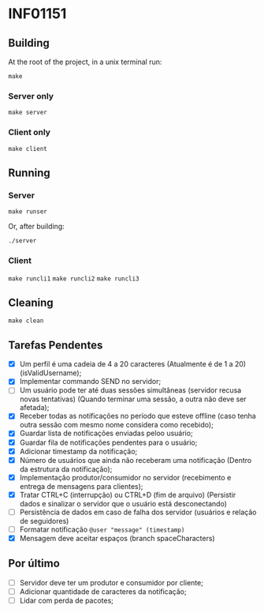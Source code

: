 # INF01151

## Building

At the root of the project, in a unix terminal run:

`make`

### Server only

`make server`

### Client only

`make client`

## Running

### Server

`make runser`

Or, after building:

`./server`

### Client

`make runcli1`
`make runcli2`
`make runcli3`

## Cleaning

`make clean`

## Tarefas Pendentes

- [x] Um perfil é uma cadeia de 4 a 20 caracteres (Atualmente é de 1 a 20) (isValidUsername);
- [x] Implementar commando SEND no servidor;
- [ ] Um usuário pode ter até duas sessões simultâneas (servidor recusa novas tentativas) (Quando terminar uma sessão, a outra não deve ser afetada);
- [x] Receber todas as notificações no período que esteve offline (caso tenha outra sessão com mesmo nome considera como recebido);
- [x] Guardar lista de notificações enviadas peloo usuário;
- [x] Guardar fila de notificações pendentes para o usuário;
- [x] Adicionar timestamp da notificação;
- [x] Número de usuários que ainda não receberam uma notificação (Dentro da estrutura da notificação);
- [x] Implementação produtor/consumidor no servidor (recebimento e entrega de mensagens para clientes);
- [x] Tratar CTRL+C (interrupção) ou CTRL+D (fim de arquivo) (Persistir dados e sinalizar o servidor que o usuário está desconectando)
- [ ] Persistência de dados em caso de falha dos servidor (usuários e relação de seguidores)
- [ ] Formatar notificação `@user "message" (timestamp)`
- [x] Mensagem deve aceitar espaços (branch spaceCharacters)

## Por último

- [ ] Servidor deve ter um produtor e consumidor por cliente;
- [ ] Adicionar quantidade de caracteres da notificação;
- [ ] Lidar com perda de pacotes;

